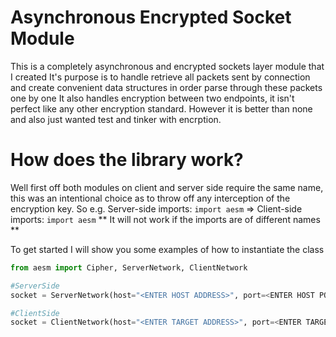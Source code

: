 # Asynchronous Encrypted Socket Module

This is a completely asynchronous and encrypted sockets layer module that I created
It's purpose is to handle retrieve all packets sent by connection and create convenient data structures in order parse through these packets one by one
It also handles encryption between two endpoints, it isn't perfect like any other encryption standard. However it is better than none and also just wanted test and tinker with encrption.

# How does the library work?

Well first off both modules on client and server side require the same name, this was an intentional choice as to throw off any interception of the encryption key.
So e.g.
Server-side imports: `import aesm` => Client-side imports: `import aesm`
** It will not work if the imports are of different names **

To get started I will show you some examples of how to instantiate the class
```py
from aesm import Cipher, ServerNetwork, ClientNetwork

#ServerSide
socket = ServerNetwork(host="<ENTER HOST ADDRESS>", port=<ENTER HOST PORT>)

#ClientSide
socket = ClientNetwork(host="<ENTER TARGET ADDRESS>", port=<ENTER TARGET PORT>)
```
